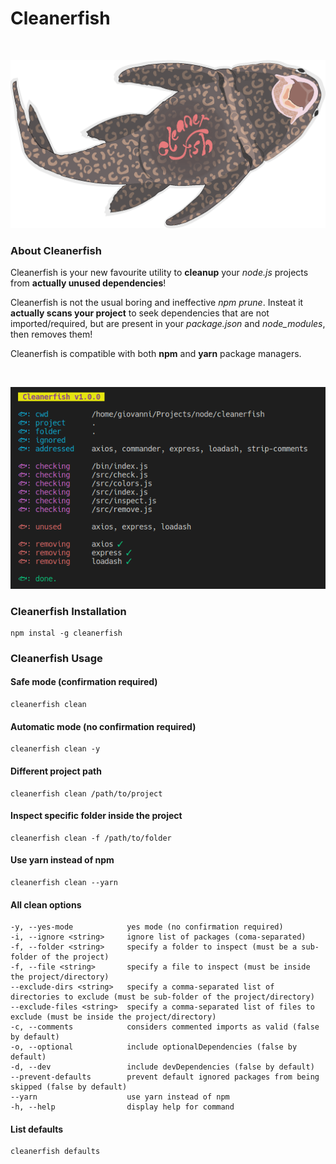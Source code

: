 # Cleanerfish
<br>
<p align="center" width="80%" height="auto">
  <img src="./image.png" alt="cleanerfish screenshot"/>
</p>

### About Cleanerfish
Cleanerfish is your new favourite utility to **cleanup** your *node.js* projects from **actually unused dependencies**!

Cleanerfish is not the usual boring and ineffective *npm prune*. Insteat it **actually scans your project** to seek dependencies that are not imported/required, but are present in your *package.json* and *node_modules*, then removes them!

Cleanerfish is compatible with both **npm** and **yarn** package managers.

<br>
<p align="center">
  <img src="./screenshot.png" alt="cleanerfish screenshot"/>
</p>

### Cleanerfish Installation
```
npm instal -g cleanerfish
```

### Cleanerfish Usage  
#### Safe mode (confirmation required)
```
cleanerfish clean
```

#### Automatic mode (no confirmation required)
```
cleanerfish clean -y
```

#### Different project path
```
cleanerfish clean /path/to/project 
```
#### Inspect specific folder inside the project
```
cleanerfish clean -f /path/to/folder 
```


#### Use yarn instead of npm
```
cleanerfish clean --yarn
```

#### All clean options
```
-y, --yes-mode            yes mode (no confirmation required)
-i, --ignore <string>     ignore list of packages (coma-separated)
-f, --folder <string>     specify a folder to inspect (must be a sub-folder of the project)
-f, --file <string>       specify a file to inspect (must be inside the project/directory)
--exclude-dirs <string>   specify a comma-separated list of directories to exclude (must be sub-folder of the project/directory)
--exclude-files <string>  specify a comma-separated list of files to exclude (must be inside the project/directory)
-c, --comments            considers commented imports as valid (false by default)
-o, --optional            include optionalDependencies (false by default)
-d, --dev                 include devDependencies (false by default)
--prevent-defaults        prevent default ignored packages from being skipped (false by default)
--yarn                    use yarn instead of npm
-h, --help                display help for command
```
#### List defaults
```
cleanerfish defaults
```
